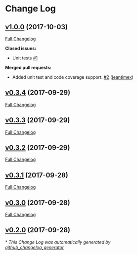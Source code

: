 # Change Log

## [v1.0.0](https://github.com/jeantimex/slush-webpack-html/tree/v1.0.0) (2017-10-03)
[Full Changelog](https://github.com/jeantimex/slush-webpack-html/compare/v0.3.4...v1.0.0)

**Closed issues:**

- Unit tests [\#1](https://github.com/jeantimex/slush-webpack-html/issues/1)

**Merged pull requests:**

- Added unit test and code coverage support. [\#2](https://github.com/jeantimex/slush-webpack-html/pull/2) ([jeantimex](https://github.com/jeantimex))

## [v0.3.4](https://github.com/jeantimex/slush-webpack-html/tree/v0.3.4) (2017-09-29)
[Full Changelog](https://github.com/jeantimex/slush-webpack-html/compare/v0.3.3...v0.3.4)

## [v0.3.3](https://github.com/jeantimex/slush-webpack-html/tree/v0.3.3) (2017-09-29)
[Full Changelog](https://github.com/jeantimex/slush-webpack-html/compare/v0.3.2...v0.3.3)

## [v0.3.2](https://github.com/jeantimex/slush-webpack-html/tree/v0.3.2) (2017-09-29)
[Full Changelog](https://github.com/jeantimex/slush-webpack-html/compare/v0.3.1...v0.3.2)

## [v0.3.1](https://github.com/jeantimex/slush-webpack-html/tree/v0.3.1) (2017-09-28)
[Full Changelog](https://github.com/jeantimex/slush-webpack-html/compare/v0.3.0...v0.3.1)

## [v0.3.0](https://github.com/jeantimex/slush-webpack-html/tree/v0.3.0) (2017-09-28)
[Full Changelog](https://github.com/jeantimex/slush-webpack-html/compare/v0.2.0...v0.3.0)

## [v0.2.0](https://github.com/jeantimex/slush-webpack-html/tree/v0.2.0) (2017-09-28)


\* *This Change Log was automatically generated by [github_changelog_generator](https://github.com/skywinder/Github-Changelog-Generator)*
